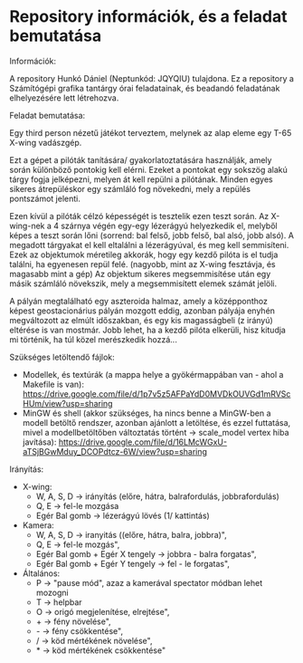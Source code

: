 # Repository információk, és a feladat bemutatása

Információk:
 
 A repository Hunkó Dániel (Neptunkód: JQYQIU) tulajdona. Ez a repository a Számítógépi grafika tantárgy órai feladatainak, és beadandó feladatának elhelyezésére lett létrehozva. 

Feladat bemutatása:
 
Egy third person nézetű játékot terveztem, melynek az alap eleme egy T-65 X-wing vadászgép.

Ezt a gépet a pilóták tanítására/ gyakorlatoztatására használják, amely során különböző pontokig kell elérni. Ezeket a pontokat egy sokszög alakú tárgy fogja jelképezni, melyen át kell repülni a pilótának. Minden egyes sikeres átrepüléskor egy számláló fog növekedni, mely a repülés pontszámot jelenti.

Ezen kívül a pilóták célzó képességét is tesztelik ezen teszt során. Az X-wing-nek a 4 szárnya végén egy-egy lézerágyú helyezkedik el, melyből képes a teszt során lőni (sorrend: bal felső, jobb felső, bal alsó, jobb alsó). A megadott tárgyakat el kell eltalálni a lézerágyúval, és meg kell semmisíteni. Ezek az objektumok méretileg akkorák, hogy egy kezdő pilóta is el tudja találni, ha egyenesen repül felé. (nagyobb, mint az X-wing fesztávja, és magasabb mint a gép) Az objektum sikeres megsemmisítése után egy másik számláló növekszik, mely a megsemmisített elemek számát jelöli.

A pályán megtalálható egy aszteroida halmaz, amely a középponthoz képest geostacionárius pályán mozgott eddig, azonban pályája enyhén megváltozott az elmúlt időszakban, és egy kis magasságbeli (z irányú) eltérése is van mostmár. Jobb lehet, ha a kezdő pilóta elkerüli, hisz kitudja mi történik, ha túl közel merészkedik hozzá... 

Szükséges letöltendő fájlok:

* Modellek, és textúrák (a mappa helye a gyökérmappában van - ahol a Makefile is van): 
https://drive.google.com/file/d/1p7v5z5AFPaYdD0MVDkOUVGd1mRVScHUm/view?usp=sharing
* MinGW és shell (akkor szükséges, ha nincs benne a MinGW-ben a modell betöltő rendszer, azonban ajánlott a letöltése, és ezzel futtatása, mivel a modellbetöltőben változtatás történt -> scale_model vertex hiba javítása): 
https://drive.google.com/file/d/16LMcWGxU-aTSjBGwMduy_DCOPdtcz-6W/view?usp=sharing

Irányítás:

* X-wing:
  * W, A, S, D         -> irányítás (előre, hátra, balrafordulás, jobbrafordulás)
  * Q, E               -> fel-le mozgása
  * Egér Bal gomb      -> lézerágyú lövés (1/ kattintás)
* Kamera:
  * W, A, S, D         -> iranyitás ((előre, hátra, balra, jobbra)",
  * Q, E               -> fel-le mozgás",
  * Egér Bal gomb + Egér X tengely -> jobbra - balra forgatas",
  * Egér Bal gomb + Egér Y tengely -> fel - le forgatas",
* Általános:
  * P                  -> "pause mód", azaz a kamerával spectator módban lehet mozogni
  * T                  -> helpbar
  * O                  -> origó megjelenítése, elrejtése",
  * \+                 -> fény növelése",
  * \-                 -> fény csökkentése",
  * /                  -> köd mértékének növelése",
  * \*                 -> köd mértékének csökkentése"
